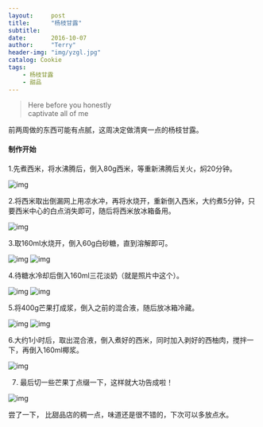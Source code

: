 ```yaml
---
layout:     post
title:      "杨枝甘露"
subtitle:   
date:       2016-10-07
author:     "Terry"
header-img: "img/yzgl.jpg"
catalog: Cookie
tags:
    - 杨枝甘露
    - 甜品
---
```

<blockquote><p>Here before you honestly<br>
captivate all of me</p></blockquote>
    
前两周做的东西可能有点腻，这周决定做清爽一点的杨枝甘露。

#### 制作开始

1.先煮西米，将水沸腾后，倒入80g西米，等重新沸腾后关火，焖20分钟。

![img](http://odmaovtkc.bkt.clouddn.com/image/yzgl/20161007_192114.jpg)

2.将西米取出倒漏网上用凉水冲，再将水烧开，重新倒入西米，大约煮5分钟，只要西米中心的白点消失即可，随后将西米放冰箱备用。

![img](http://odmaovtkc.bkt.clouddn.com/image/yzgl/20161007_202127.jpg)

3.取160ml水烧开，倒入60g白砂糖，直到溶解即可。

![img](http://odmaovtkc.bkt.clouddn.com/image/yzgl/20161007_205203.jpg)
![img](http://odmaovtkc.bkt.clouddn.com/image/yzgl/20161007_205527.jpg)

4.待糖水冷却后倒入160ml三花淡奶（就是照片中这个）。

![img](http://odmaovtkc.bkt.clouddn.com/image/yzgl/20161007_210028.jpg)
![img](http://odmaovtkc.bkt.clouddn.com/image/yzgl/20161007_210253.jpg)

5.将400g芒果打成浆，倒入之前的混合液，随后放冰箱冷藏。

![img](http://odmaovtkc.bkt.clouddn.com/image/yzgl/20161007_210258.jpg)
![img](http://odmaovtkc.bkt.clouddn.com/image/yzgl/20161007_210808.jpg)

6.大约1小时后，取出混合液，倒入煮好的西米，同时加入剥好的西柚肉，搅拌一下，再倒入160ml椰浆。

![img](http://odmaovtkc.bkt.clouddn.com/image/yzgl/20161007_225306.jpg)

7. 最后切一些芒果丁点缀一下，这样就大功告成啦！

![img](http://odmaovtkc.bkt.clouddn.com/image/yzgl/20161007_225756.jpg)

尝了一下， 比甜品店的稠一点，味道还是很不错的，下次可以多放点水。
